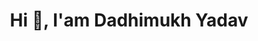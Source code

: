 <h1 align="center">Hi 👋, I'am Dadhimukh Yadav</h1>
<!-- <h3 align="center">A passionate frontend developer from India</h3> -->
